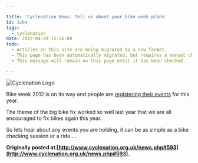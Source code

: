 ```yaml
---

title: 'Cyclenation News: Tell us about your bike week plans'
id: 3264
tags:
  - cyclenation
date: 2012-04-29 15:36:00
todo:
  - Articles on this site are being migrated to a new format.
  - This page has been automatically migrated, but requires a manual check-&-tune to ensure the format and links all work as expected.
  - This message will remain on this page until it has been checked.

---
```


![Cyclenation Logo](http://www.pompeybug.co.uk/wp-content/plugins/wp-cyclenation-news/cnlogo.jpg)<p>Bike week 2012 is on its way and people are [registering their events](http://www.bikeweek.org.uk/page.php?id=3 "Bike week events registration") for this year.

The theme of the big bike fix worked so well last year that we are all encouraged to fix bikes again this year.

So lets hear about any events you are holding, it can be as simple as a bike checking session or a ride.....

**Originally posted at [http://www.cyclenation.org.uk/news.php#593](http://www.cyclenation.org.uk/news.php#593).**